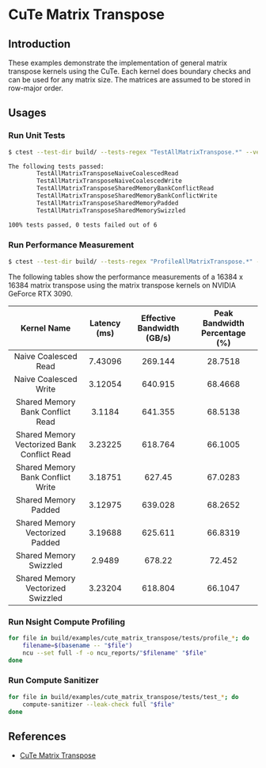 # CuTe Matrix Transpose

## Introduction

These examples demonstrate the implementation of general matrix transpose kernels using the CuTe. Each kernel does boundary checks and can be used for any matrix size. The matrices are assumed to be stored in row-major order.

## Usages

### Run Unit Tests

```bash
$ ctest --test-dir build/ --tests-regex "TestAllMatrixTranspose.*" --verbose

The following tests passed:
        TestAllMatrixTransposeNaiveCoalescedRead
        TestAllMatrixTransposeNaiveCoalescedWrite
        TestAllMatrixTransposeSharedMemoryBankConflictRead
        TestAllMatrixTransposeSharedMemoryBankConflictWrite
        TestAllMatrixTransposeSharedMemoryPadded
        TestAllMatrixTransposeSharedMemorySwizzled

100% tests passed, 0 tests failed out of 6
```

### Run Performance Measurement

```bash
$ ctest --test-dir build/ --tests-regex "ProfileAllMatrixTranspose.*" --verbose
```

The following tables show the performance measurements of a 16384 x 16384 matrix transpose using the matrix transpose kernels on NVIDIA GeForce RTX 3090.

|                 Kernel Name                 | Latency (ms) | Effective Bandwidth (GB/s) | Peak Bandwidth Percentage (%) |
| :-----------------------------------------: | :----------: | :------------------------: | :---------------------------: |
|            Naive Coalesced Read             |   7.43096    |          269.144           |            28.7518            |
|            Naive Coalesced Write            |   3.12054    |          640.915           |            68.4668            |
|      Shared Memory Bank Conflict Read       |    3.1184    |          641.355           |            68.5138            |
| Shared Memory Vectorized Bank Conflict Read |   3.23225    |          618.764           |            66.1005            |
|      Shared Memory Bank Conflict Write      |   3.18751    |           627.45           |            67.0283            |
|            Shared Memory Padded             |   3.12975    |          639.028           |            68.2652            |
|       Shared Memory Vectorized Padded       |   3.19688    |          625.611           |            66.8319            |
|           Shared Memory Swizzled            |    2.9489    |           678.22           |            72.452             |
|      Shared Memory Vectorized Swizzled      |   3.23204    |          618.804           |            66.1047            |

### Run Nsight Compute Profiling

```bash
for file in build/examples/cute_matrix_transpose/tests/profile_*; do
    filename=$(basename -- "$file")
    ncu --set full -f -o ncu_reports/"$filename" "$file"
done
```

### Run Compute Sanitizer

```bash
for file in build/examples/cute_matrix_transpose/tests/test_*; do
    compute-sanitizer --leak-check full "$file"
done
```

## References

- [CuTe Matrix Transpose](https://leimao.github.io/article/CuTe-Matrix-Transpose/)
